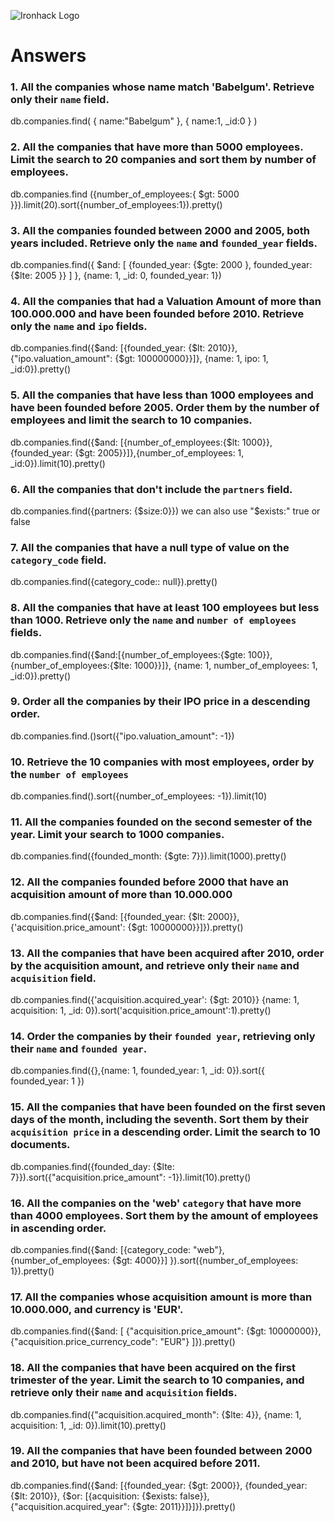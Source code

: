 ![Ironhack Logo](https://i.imgur.com/1QgrNNw.png)

# Answers

### 1. All the companies whose name match 'Babelgum'. Retrieve only their `name` field.

db.companies.find( { name:"Babelgum" }, { name:1, _id:0 } )

### 2. All the companies that have more than 5000 employees. Limit the search to 20 companies and sort them by **number of employees**.

db.companies.find ({number_of_employees:{ $gt: 5000 }}).limit(20).sort({number_of_employees:1}).pretty()


### 3. All the companies founded between 2000 and 2005, both years included. Retrieve only the `name` and `founded_year` fields.

db.companies.find({ $and: [ {founded_year: {$gte: 2000 }, founded_year: {$lte: 2005 }} ] }, {name: 1, _id: 0, founded_year: 1})

### 4. All the companies that had a Valuation Amount of more than 100.000.000 and have been founded before 2010. Retrieve only the `name` and `ipo` fields.

db.companies.find({$and: [{founded_year: {$lt: 2010}}, {"ipo.valuation_amount": {$gt: 100000000}}]}, {name: 1, ipo: 1, _id:0}).pretty()

### 5. All the companies that have less than 1000 employees and have been founded before 2005. Order them by the number of employees and limit the search to 10 companies.

db.companies.find({$and: [{number_of_employees:{$lt: 1000}},{founded_year: {$gt: 2005}}]},{number_of_employees: 1, _id:0}).limit(10).pretty()


### 6. All the companies that don't include the `partners` field.

db.companies.find({partners: {$size:0}})
we can also use "$exists:" true or false

### 7. All the companies that have a null type of value on the `category_code` field.

db.companies.find({category_code:: null}).pretty()

### 8. All the companies that have at least 100 employees but less than 1000. Retrieve only the `name` and `number of employees` fields.

db.companies.find({$and:[{number_of_employees:{$gte: 100}},{number_of_employees:{$lte: 1000}}]}, {name: 1, number_of_employees: 1,  _id:0}).pretty()

### 9. Order all the companies by their IPO price in a descending order.

db.companies.find.()sort({"ipo.valuation_amount": -1}) 

### 10. Retrieve the 10 companies with most employees, order by the `number of employees`

db.companies.find().sort({number_of_employees: -1}).limit(10)

### 11. All the companies founded on the second semester of the year. Limit your search to 1000 companies.

db.companies.find({founded_month: {$gte: 7}}).limit(1000).pretty()

### 12. All the companies founded before 2000 that have an acquisition amount of more than 10.000.000

db.companies.find({$and: [{founded_year: {$lt: 2000}}, {'acquisition.price_amount': {$gt: 10000000}}]}).pretty()


### 13. All the companies that have been acquired after 2010, order by the acquisition amount, and retrieve only their `name` and `acquisition` field.

db.companies.find({'acquisition.acquired_year': {$gt: 2010}} {name: 1, acquisition: 1, _id: 0}).sort('acquisition.price_amount':1).pretty()

### 14. Order the companies by their `founded year`, retrieving only their `name` and `founded year`.
db.companies.find({},{name: 1, founded_year: 1, _id: 0}).sort({ founded_year: 1 })

### 15. All the companies that have been founded on the first seven days of the month, including the seventh. Sort them by their `acquisition price` in a descending order. Limit the search to 10 documents.

db.companies.find({founded_day: {$lte: 7}}).sort({"acquisition.price_amount": -1}).limit(10).pretty()

### 16. All the companies on the 'web' `category` that have more than 4000 employees. Sort them by the amount of employees in ascending order.

db.companies.find({$and: [{category_code: "web"}, {number_of_employees: {$gt: 4000}}] }).sort({number_of_employees: 1}).pretty()

### 17. All the companies whose acquisition amount is more than 10.000.000, and currency is 'EUR'.

db.companies.find({$and: [ {"acquisition.price_amount": {$gt: 10000000}}, {"acquisition.price_currency_code": "EUR"} ]}).pretty()

### 18. All the companies that have been acquired on the first trimester of the year. Limit the search to 10 companies, and retrieve only their `name` and `acquisition` fields.

db.companies.find({"acquisition.acquired_month": {$lte: 4}}, {name: 1, acquisition: 1, _id: 0}).limit(10).pretty()

### 19. All the companies that have been founded between 2000 and 2010, but have not been acquired before 2011.

db.companies.find({$and: [{founded_year: {$gt: 2000}}, {founded_year: {$lt: 2010}}, {$or: [{acquisition: {$exists: false}}, {"acquisition.acquired_year": {$gte: 2011}}]}]}).pretty()
